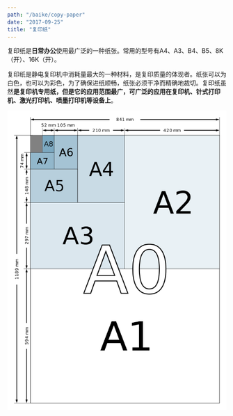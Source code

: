 ```yaml
---
path: "/baike/copy-paper"
date: "2017-09-25"
title: "复印纸"
---
```


复印纸是**日常办公**使用最广泛的一种纸张。常用的型号有A4、A3、B4、B5、8K（开）、16K（开）。   

复印纸是静电复印机中消耗量最大的一种材料，是复印质量的体现者。纸张可以为白色，也可以为彩色，为了确保进纸顺畅，纸张必须干净而精确地裁切。复印纸虽然**是复印机专用纸，但是它的应用范围最广，可广泛的应用在复印机、针式打印机、激光打印机、喷墨打印机等设备上**。

![纸的尺寸](/img/a_size_illustration2.png)
